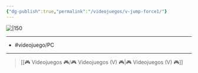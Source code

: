 ```yaml
---
{"dg-publish":true,"permalink":"/videojuegos/v-jump-force1/"}
---
```



![|150](https://images.igdb.com/igdb/image/upload/t_cover_big/co2qgv.jpg)

---

- #videojuego/PC 

---

> [[🎮 Videojuegos 🎮/🎮 Videojuegos (V) 🎮\|🎮 Videojuegos (V) 🎮]]